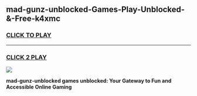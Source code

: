 
## mad-gunz-unblocked-Games-Play-Unblocked-&-Free-k4xmc
<h3>
<a href="https://premium76.site?title=mad-gunz-unblocked&ref=24A">CLICK TO PLAY</a></h3>
<hr>

<h3>
<a href="https://premium76.site?title=mad-gunz-unblocked&ref=24A">CLICK 2 PLAY</a>
  
</h3>

<a href="https://premium76.site?title=mad-gunz-unblocked&ref=24A"><img src="https://clearcache.store/games.png"></a>


**mad-gunz-unblocked games unblocked: Your Gateway to Fun and Accessible Online Gaming**
